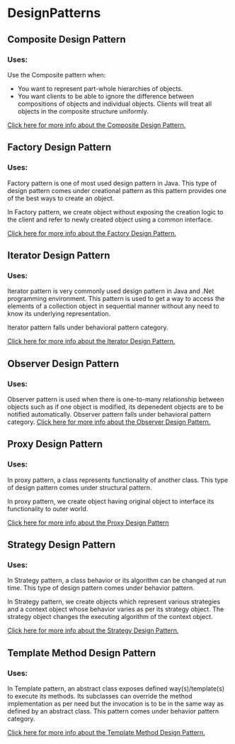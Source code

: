 # DesignPatterns
## Composite Design Pattern
### Uses:
Use the Composite pattern when:
 * You want to represent part-whole hierarchies of objects.
 * You want clients to be able to ignore the difference between compositions of objects and individual objects. Clients will treat all objects in the composite structure uniformly.

[Click here for more info about the Composite Design Pattern.](https://github.com/Kungkrist/DesignPatterns/tree/master/Composite%20Design%20Pattern)

## Factory Design Pattern
### Uses:
Factory pattern is one of most used design pattern in Java. This type of design pattern comes under creational pattern as this pattern provides one of the best ways to create an object.

In Factory pattern, we create object without exposing the creation logic to the client and refer to newly created object using a common interface.

[Click here for more info about the Factory Design Pattern.](https://github.com/Kungkrist/DesignPatterns/tree/master/Factory%20Design%20Pattern)

## Iterator Design Pattern
### Uses:
Iterator pattern is very commonly used design pattern in Java and .Net programming environment. This pattern is used to get a way to access the elements of a collection object in sequential manner without any need to know its underlying representation.

Iterator pattern falls under behavioral pattern category.

[Click here for more info about the Iterator Design Pattern.](https://github.com/Kungkrist/DesignPatterns/tree/master/Iterator%20Design%20Pattern)

## Observer Design Pattern
### Uses:
Observer pattern is used when there is one-to-many relationship between objects such as if one object is modified, its depenedent objects are to be notified automatically. Observer pattern falls under behavioral pattern category.
[Click here for more info about the Observer Design Pattern.](https://github.com/Kungkrist/DesignPatterns/tree/master/Observer%20Design%20Pattern)

## Proxy Design Pattern
### Uses:
In proxy pattern, a class represents functionality of another class. This type of design pattern comes under structural pattern.

In proxy pattern, we create object having original object to interface its functionality to outer world.

[Click here for more info about the Proxy Design Pattern](https://github.com/Kungkrist/DesignPatterns/tree/master/Proxy%20Design%20Pattern)

## Strategy Design Pattern
### Uses:
In Strategy pattern, a class behavior or its algorithm can be changed at run time. This type of design pattern comes under behavior pattern.

In Strategy pattern, we create objects which represent various strategies and a context object whose behavior varies as per its strategy object. The strategy object changes the executing algorithm of the context object.

[Click here for more info about the Strategy Design Pattern.](https://github.com/Kungkrist/DesignPatterns/tree/master/Strategy%20Design%20Pattern)

## Template Method Design Pattern
### Uses:
In Template pattern, an abstract class exposes defined way(s)/template(s) to execute its methods. Its subclasses can override the method implementation as per need but the invocation is to be in the same way as defined by an abstract class. This pattern comes under behavior pattern category.

[Click here for more info about the Template Method Design Pattern.](https://github.com/Kungkrist/DesignPatterns/tree/master/Template%20Method%20Design%20Pattern)
